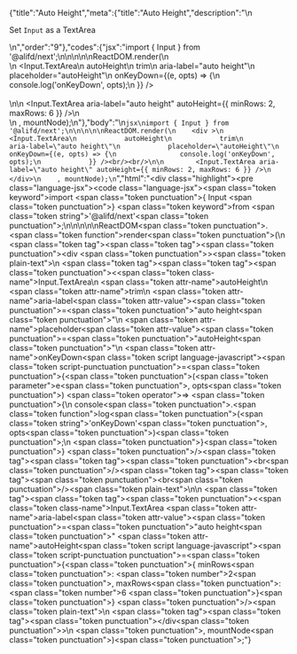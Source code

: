 {"title":"Auto Height","meta":{"title":"Auto Height","description":"\n<p>Set <code>Input</code> as a TextArea</p>\n","order":"9"},"codes":{"jsx":"import { Input } from '@alifd/next';\n\n\n\n\nReactDOM.render(\n    <div >\n        <Input.TextArea\n            autoHeight\n            trim\n            aria-label=\"auto height\"\n            placeholder=\"autoHeight\"\n            onKeyDown={(e, opts) => {\n                console.log('onKeyDown', opts);\n            }} /><br/><br/>\n\n        <Input.TextArea aria-label=\"auto height\" autoHeight={{ minRows: 2, maxRows: 6 }} />\n    </div>\n    , mountNode);\n"},"body":"\n````jsx\nimport { Input } from '@alifd/next';\n\n\n\n\nReactDOM.render(\n    <div >\n        <Input.TextArea\n            autoHeight\n            trim\n            aria-label=\"auto height\"\n            placeholder=\"autoHeight\"\n            onKeyDown={(e, opts) => {\n                console.log('onKeyDown', opts);\n            }} /><br/><br/>\n\n        <Input.TextArea aria-label=\"auto height\" autoHeight={{ minRows: 2, maxRows: 6 }} />\n    </div>\n    , mountNode);\n````","html":"<script>(function(){\"use strict\";\n\nvar _next = require(\"@alifd/next\");\n\nReactDOM.render(React.createElement(\n    \"div\",\n    null,\n    React.createElement(_next.Input.TextArea, {\n        autoHeight: true,\n        trim: true,\n        \"aria-label\": \"auto height\",\n        placeholder: \"autoHeight\",\n        onKeyDown: function onKeyDown(e, opts) {\n            console.log('onKeyDown', opts);\n        } }),\n    React.createElement(\"br\", null),\n    React.createElement(\"br\", null),\n    React.createElement(_next.Input.TextArea, { \"aria-label\": \"auto height\", autoHeight: { minRows: 2, maxRows: 6 } })\n), mountNode);})()</script><div class=\"highlight\"><pre class=\"language-jsx\"><code class=\"language-jsx\"><span class=\"token keyword\">import</span> <span class=\"token punctuation\">{</span> Input <span class=\"token punctuation\">}</span> <span class=\"token keyword\">from</span> <span class=\"token string\">'@alifd/next'</span><span class=\"token punctuation\">;</span>\n\n\n\n\nReactDOM<span class=\"token punctuation\">.</span><span class=\"token function\">render</span><span class=\"token punctuation\">(</span>\n    <span class=\"token tag\"><span class=\"token tag\"><span class=\"token punctuation\">&lt;</span>div</span> <span class=\"token punctuation\">></span></span><span class=\"token plain-text\">\n        </span><span class=\"token tag\"><span class=\"token tag\"><span class=\"token punctuation\">&lt;</span><span class=\"token class-name\">Input.TextArea</span></span>\n            <span class=\"token attr-name\">autoHeight</span>\n            <span class=\"token attr-name\">trim</span>\n            <span class=\"token attr-name\">aria-label</span><span class=\"token attr-value\"><span class=\"token punctuation\">=</span><span class=\"token punctuation\">\"</span>auto height<span class=\"token punctuation\">\"</span></span>\n            <span class=\"token attr-name\">placeholder</span><span class=\"token attr-value\"><span class=\"token punctuation\">=</span><span class=\"token punctuation\">\"</span>autoHeight<span class=\"token punctuation\">\"</span></span>\n            <span class=\"token attr-name\">onKeyDown</span><span class=\"token script language-javascript\"><span class=\"token script-punctuation punctuation\">=</span><span class=\"token punctuation\">{</span><span class=\"token punctuation\">(</span><span class=\"token parameter\">e<span class=\"token punctuation\">,</span> opts</span><span class=\"token punctuation\">)</span> <span class=\"token operator\">=></span> <span class=\"token punctuation\">{</span>\n                console<span class=\"token punctuation\">.</span><span class=\"token function\">log</span><span class=\"token punctuation\">(</span><span class=\"token string\">'onKeyDown'</span><span class=\"token punctuation\">,</span> opts<span class=\"token punctuation\">)</span><span class=\"token punctuation\">;</span>\n            <span class=\"token punctuation\">}</span><span class=\"token punctuation\">}</span></span> <span class=\"token punctuation\">/></span></span><span class=\"token tag\"><span class=\"token tag\"><span class=\"token punctuation\">&lt;</span>br</span><span class=\"token punctuation\">/></span></span><span class=\"token tag\"><span class=\"token tag\"><span class=\"token punctuation\">&lt;</span>br</span><span class=\"token punctuation\">/></span></span><span class=\"token plain-text\">\n\n        </span><span class=\"token tag\"><span class=\"token tag\"><span class=\"token punctuation\">&lt;</span><span class=\"token class-name\">Input.TextArea</span></span> <span class=\"token attr-name\">aria-label</span><span class=\"token attr-value\"><span class=\"token punctuation\">=</span><span class=\"token punctuation\">\"</span>auto height<span class=\"token punctuation\">\"</span></span> <span class=\"token attr-name\">autoHeight</span><span class=\"token script language-javascript\"><span class=\"token script-punctuation punctuation\">=</span><span class=\"token punctuation\">{</span><span class=\"token punctuation\">{</span> minRows<span class=\"token punctuation\">:</span> <span class=\"token number\">2</span><span class=\"token punctuation\">,</span> maxRows<span class=\"token punctuation\">:</span> <span class=\"token number\">6</span> <span class=\"token punctuation\">}</span><span class=\"token punctuation\">}</span></span> <span class=\"token punctuation\">/></span></span><span class=\"token plain-text\">\n    </span><span class=\"token tag\"><span class=\"token tag\"><span class=\"token punctuation\">&lt;/</span>div</span><span class=\"token punctuation\">></span></span>\n    <span class=\"token punctuation\">,</span> mountNode<span class=\"token punctuation\">)</span><span class=\"token punctuation\">;</span></code></pre></div>"}